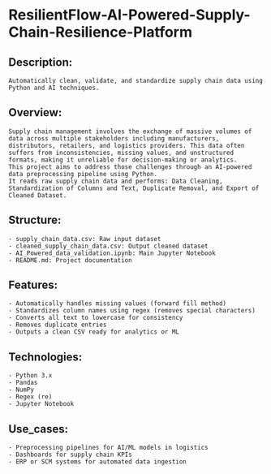 # ResilientFlow-AI-Powered-Supply-Chain-Resilience-Platform
## Description: 
    Automatically clean, validate, and standardize supply chain data using Python and AI techniques.
## Overview: 
    Supply chain management involves the exchange of massive volumes of data across multiple stakeholders including manufacturers, distributors, retailers, and logistics providers. This data often suffers from inconsistencies, missing values, and unstructured formats, making it unreliable for decision-making or analytics.
    This project aims to address those challenges through an AI-powered data preprocessing pipeline using Python.
    It reads raw supply chain data and performs: Data Cleaning, Standardization of Columns and Text, Duplicate Removal, and Export of Cleaned Dataset.
## Structure:
    - supply_chain_data.csv: Raw input dataset
    - cleaned_supply_chain_data.csv: Output cleaned dataset
    - AI_Powered_data_validation.ipynb: Main Jupyter Notebook
    - README.md: Project documentation
## Features:
    - Automatically handles missing values (forward fill method)
    - Standardizes column names using regex (removes special characters)
    - Converts all text to lowercase for consistency
    - Removes duplicate entries
    - Outputs a clean CSV ready for analytics or ML
## Technologies:
    - Python 3.x
    - Pandas
    - NumPy
    - Regex (re)
    - Jupyter Notebook
## Use_cases:
    - Preprocessing pipelines for AI/ML models in logistics
    - Dashboards for supply chain KPIs
    - ERP or SCM systems for automated data ingestion
